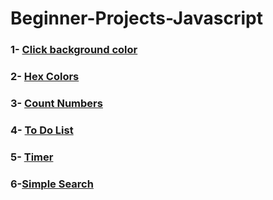 # Beginner-Projects-Javascript

### 1- [Click background color](https://github.com/genciiv/Beginner-Projects-Javascript/tree/main/Javascript%20projects/click%20background%20color) 
### 2- [Hex Colors](https://github.com/genciiv/Beginner-Projects-Javascript/tree/main/Javascript%20projects/Hex%20Colors)
### 3- [Count Numbers](https://github.com/genciiv/Beginner-Projects-Javascript/tree/main/Javascript%20projects/Count%20Numbers)
### 4- [To Do List](https://github.com/genciiv/Beginner-Projects-Javascript/tree/main/Javascript%20projects/To%20do%20list)
### 5- [Timer](https://github.com/genciiv/Beginner-Projects-Javascript/tree/main/Javascript%20projects/Timer)
### 6-[Simple Search](https://github.com/genciiv/Beginner-Projects-Javascript/tree/main/Javascript%20projects/Simple%20Search)
